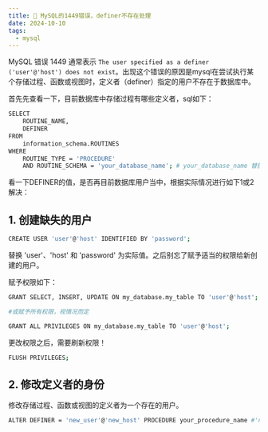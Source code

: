 ```yaml
---
title: 🦻 MySQL的1449错误，definer不存在处理
date: 2024-10-10
tags: 
  - mysql
---
```


MySQL 错误 1449 通常表示 `The user specified as a definer ('user'@'host') does not exist`。出现这个错误的原因是mysql在尝试执行某个存储过程、函数或视图时，定义者（definer）指定的用户不存在于数据库中。

首先先查看一下，目前数据库中存储过程有哪些定义者，sql如下：

```sh
SELECT 
    ROUTINE_NAME, 
    DEFINER
FROM 
    information_schema.ROUTINES
WHERE 
    ROUTINE_TYPE = 'PROCEDURE' 
    AND ROUTINE_SCHEMA = 'your_database_name'; # your_database_name 替换成实际数据库名称
```
<!--more-->
看一下DEFINER的值，是否再目前数据库用户当中，根据实际情况进行如下1或2解决：

## 1. 创建缺失的用户

```sh
CREATE USER 'user'@'host' IDENTIFIED BY 'password';
```

替换 'user'、'host' 和 'password' 为实际值。之后别忘了赋予适当的权限给新创建的用户。

赋予权限如下：

```sh
GRANT SELECT, INSERT, UPDATE ON my_database.my_table TO 'user'@'host'; # my_database.my_table 赋予 SELECT, INSERT, UPDATE

#或赋予所有权限，视情况而定

GRANT ALL PRIVILEGES ON my_database.my_table TO 'user'@'host';

```

更改权限之后，需要刷新权限！

```sh
FLUSH PRIVILEGES; 
```

## 2. 修改定义者的身份

修改存储过程、函数或视图的定义者为一个存在的用户。

```sh
ALTER DEFINER = 'new_user'@'new_host' PROCEDURE your_procedure_name #'new_user'@'new_host' 替换实际用户;
```
